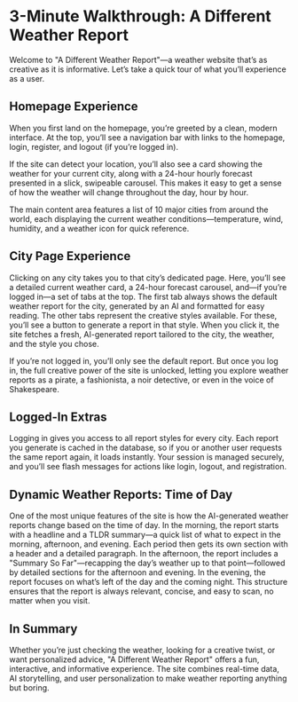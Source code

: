 # 3-Minute Walkthrough: A Different Weather Report

Welcome to "A Different Weather Report"—a weather website that’s as creative as it is informative. Let’s take a quick tour of what you’ll experience as a user.

## Homepage Experience

When you first land on the homepage, you’re greeted by a clean, modern interface. At the top, you’ll see a navigation bar with links to the homepage, login, register, and logout (if you’re logged in).

If the site can detect your location, you’ll also see a card showing the weather for your current city, along with a 24-hour hourly forecast presented in a slick, swipeable carousel. This makes it easy to get a sense of how the weather will change throughout the day, hour by hour.

 The main content area features a list of 10 major cities from around the world, each displaying the current weather conditions—temperature, wind, humidity, and a weather icon for quick reference. 

## City Page Experience

Clicking on any city takes you to that city’s dedicated page. Here, you’ll see a detailed current weather card, a 24-hour forecast carousel, and—if you’re logged in—a set of tabs at the top. The first tab always shows the default weather report for the city, generated by an AI and formatted for easy reading. The other tabs represent the creative styles available. For these, you’ll see a button to generate a report in that style. When you click it, the site fetches a fresh, AI-generated report tailored to the city, the weather, and the style you chose.

If you’re not logged in, you’ll only see the default report. But once you log in, the full creative power of the site is unlocked, letting you explore weather reports as a pirate, a fashionista, a noir detective, or even in the voice of Shakespeare.

## Logged-In Extras

Logging in gives you access to all report styles for every city. Each report you generate is cached in the database, so if you or another user requests the same report again, it loads instantly. Your session is managed securely, and you’ll see flash messages for actions like login, logout, and registration.

## Dynamic Weather Reports: Time of Day

One of the most unique features of the site is how the AI-generated weather reports change based on the time of day. In the morning, the report starts with a headline and a TLDR summary—a quick list of what to expect in the morning, afternoon, and evening. Each period then gets its own section with a header and a detailed paragraph. In the afternoon, the report includes a "Summary So Far"—recapping the day’s weather up to that point—followed by detailed sections for the afternoon and evening. In the evening, the report focuses on what’s left of the day and the coming night. This structure ensures that the report is always relevant, concise, and easy to scan, no matter when you visit.

## In Summary

Whether you’re just checking the weather, looking for a creative twist, or want personalized advice, "A Different Weather Report" offers a fun, interactive, and informative experience. The site combines real-time data, AI storytelling, and user personalization to make weather reporting anything but boring.